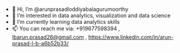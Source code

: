 - 👋 Hi, I’m @arunprasadloddiyabalagurumoorthy
- 👀 I’m interested in data analytics, visualization and data science
- 🌱 I’m currently learning data analytics skills
- 📫 You can reach me via:
+919677598394 ,
lbarun.prasad26@gmail.com ,
https://www.linkedin.com/in/arun-prasad-l-b-a6b52b33/    

<!---
arunprasadloddiyabalagurumoorthy/arunprasadloddiyabalagurumoorthy is a ✨ special ✨ repository because its `README.md` (this file) appears on your GitHub profile.
You can click the Preview link to take a look at your changes.
--->
